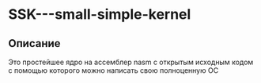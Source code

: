 # SSK---small-simple-kernel
## Описание
Это простейшее ядро на ассемблер nasm с открытым исходным кодом с помощью которого можно написать свою полноценную ОС

